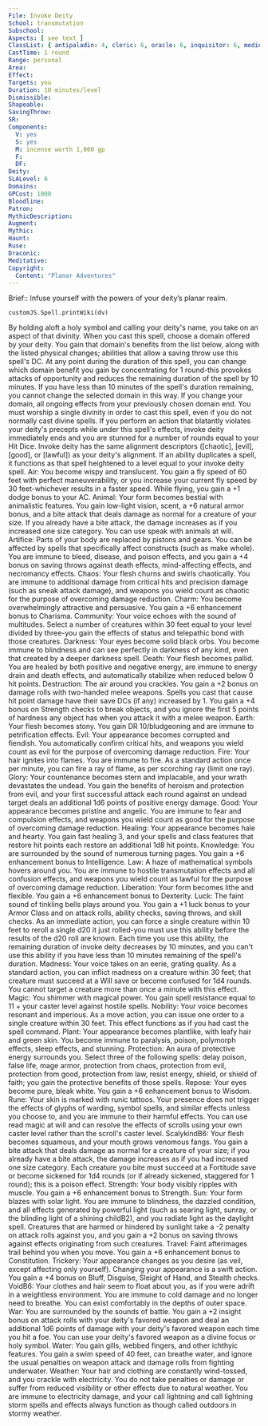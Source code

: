 ```yaml
---
File: Invoke Deity
School: transmutation
Subschool: 
Aspects: [ see text ]
ClassList: { antipaladin: 4, cleric: 6, oracle: 6, inquisitor: 6, medium: 4, occultist: 6, paladin: 4, ranger: 4, witch: 6 }
CastTime: 1 round
Range: personal
Area: 
Effect: 
Targets: you
Duration: 10 minutes/level
Dismissible: 
Shapeable: 
SavingThrow: 
SR: 
Components:
  V: yes
  S: yes
  M: incense worth 1,000 gp
  F: 
  DF: 
Deity: 
SLALevel: 6
Domains: 
GPCost: 1000
Bloodline: 
Patron: 
MythicDescription: 
Augment: 
Mythic: 
Haunt: 
Ruse: 
Draconic: 
Meditative: 
Copyright:
  Content: "Planar Adventures"
---
```

Brief:: Infuse yourself with the powers of your deity’s planar realm.

```dataviewjs
customJS.Spell.printWiki(dv)
```

By holding aloft a holy symbol and calling your deity's name, you take on an aspect of that divinity. When you cast this spell, choose a domain offered by your deity. You gain that domain's benefits from the list below, along with the listed physical changes; abilities that allow a saving throw use this spell's DC. At any point during the duration of this spell, you can change which domain benefit you gain by concentrating for 1 round-this provokes attacks of opportunity and reduces the remaining duration of the spell by 10 minutes. If you have less than 10 minutes of the spell's duration remaining, you cannot change the selected domain in this way. If you change your domain, all ongoing effects from your previously chosen domain end.  You must worship a single divinity in order to cast this spell, even if you do not normally cast divine spells. If you perform an action that blatantly violates your deity's precepts while under this spell's effects, invoke deity immediately ends and you are stunned for a number of rounds equal to your Hit Dice. Invoke deity has the same alignment descriptors ([chaotic], [evil], [good], or [lawful]) as your deity's alignment. If an ability duplicates a spell, it functions as that spell heightened to a level equal to your invoke deity spell.  Air: You become wispy and translucent. You gain a fly speed of 60 feet with perfect maneuverability, or you increase your current fly speed by 30 feet-whichever results in a faster speed. While flying, you gain a +1 dodge bonus to your AC.  Animal: Your form becomes bestial with animalistic features. You gain low-light vision, scent, a +6 natural armor bonus, and a bite attack that deals damage as normal for a creature of your size. If you already have a bite attack, the damage increases as if you increased one size category. You can use speak with animals at will.  Artifice: Parts of your body are replaced by pistons and gears. You can be affected by spells that specifically affect constructs (such as make whole). You are immune to bleed, disease, and poison effects, and you gain a +4 bonus on saving throws against death effects, mind-affecting effects, and necromancy effects.  Chaos: Your flesh churns and swirls chaotically. You are immune to additional damage from critical hits and precision damage (such as sneak attack damage), and weapons you wield count as chaotic for the purpose of overcoming damage reduction.  Charm: You become overwhelmingly attractive and persuasive. You gain a +6 enhancement bonus to Charisma.  Community: Your voice echoes with the sound of multitudes. Select a number of creatures within 30 feet equal to your level divided by three-you gain the effects of status and telepathic bond with those creatures.  Darkness: Your eyes become solid black orbs. You become immune to blindness and can see perfectly in darkness of any kind, even that created by a deeper darkness spell.  Death: Your flesh becomes pallid. You are healed by both positive and negative energy, are immune to energy drain and death effects, and automatically stabilize when reduced below 0 hit points.  Destruction: The air around you crackles. You gain a +2 bonus on damage rolls with two-handed melee weapons. Spells you cast that cause hit point damage have their save DCs (if any) increased by 1. You gain a +4 bonus on Strength checks to break objects, and you ignore the first 5 points of hardness any object has when you attack it with a melee weapon.  Earth: Your flesh becomes stony. You gain DR 10/bludgeoning and are immune to petrification effects.  Evil: Your appearance becomes corrupted and fiendish. You automatically confirm critical hits, and weapons you wield count as evil for the purpose of overcoming damage reduction.  Fire: Your hair ignites into flames. You are immune to fire. As a standard action once per minute, you can fire a ray of flame, as per scorching ray (limit one ray).  Glory: Your countenance becomes stern and implacable, and your wrath devastates the undead. You gain the benefits of heroism and protection from evil, and your first successful attack each round against an undead target deals an additional 1d6 points of positive energy damage.  Good: Your appearance becomes pristine and angelic. You are immune to fear and compulsion effects, and weapons you wield count as good for the purpose of overcoming damage reduction.  Healing: Your appearance becomes hale and hearty. You gain fast healing 3, and your spells and class features that restore hit points each restore an additional 1d8 hit points.  Knowledge: You are surrounded by the sound of numerous turning pages. You gain a +6 enhancement bonus to Intelligence.  Law: A haze of mathematical symbols hovers around you. You are immune to hostile transmutation effects and all confusion effects, and weapons you wield count as lawful for the purpose of overcoming damage reduction.  Liberation: Your form becomes lithe and flexible. You gain a +6 enhancement bonus to Dexterity.  Luck: The faint sound of tinkling bells plays around you. You gain a +1 luck bonus to your Armor Class and on attack rolls, ability checks, saving throws, and skill checks. As an immediate action, you can force a single creature within 10 feet to reroll a single d20 it just rolled-you must use this ability before the results of the d20 roll are known. Each time you use this ability, the remaining duration of invoke deity decreases by 10 minutes, and you can't use this ability if you have less than 10 minutes remaining of the spell's duration.  Madness: Your voice takes on an eerie, grating quality. As a standard action, you can inflict madness on a creature within 30 feet; that creature must succeed at a Will save or become confused for 1d4 rounds. You cannot target a creature more than once a minute with this effect.  Magic: You shimmer with magical power. You gain spell resistance equal to 11 + your caster level against hostile spells.  Nobility: Your voice becomes resonant and imperious. As a move action, you can issue one order to a single creature within 30 feet. This effect functions as if you had cast the spell command.  Plant: Your appearance becomes plantlike, with leafy hair and green skin. You become immune to paralysis, poison, polymorph effects, sleep effects, and stunning.  Protection: An aura of protective energy surrounds you. Select three of the following spells: delay poison, false life, mage armor, protection from chaos, protection from evil, protection from good, protection from law, resist energy, shield, or shield of faith; you gain the protective benefits of those spells.  Repose: Your eyes become pure, bleak white. You gain a +6 enhancement bonus to Wisdom.  Rune: Your skin is marked with runic tattoos. Your presence does not trigger the effects of glyphs of warding, symbol spells, and similar effects unless you choose to, and you are immune to their harmful effects. You can use read magic at will and can resolve the effects of scrolls using your own caster level rather than the scroll's caster level.  ScalykindB6: Your flesh becomes squamous, and your mouth grows venomous fangs. You gain a bite attack that deals damage as normal for a creature of your size; if you already have a bite attack, the damage increases as if you had increased one size category. Each creature you bite must succeed at a Fortitude save or become sickened for 1d4 rounds (or if already sickened, staggered for 1 round); this is a poison effect.  Strength: Your body visibly ripples with muscle. You gain a +6 enhancement bonus to Strength.  Sun: Your form blazes with solar light. You are immune to blindness, the dazzled condition, and all effects generated by powerful light (such as searing light, sunray, or the blinding light of a shining childB2), and you radiate light as the daylight spell. Creatures that are harmed or hindered by sunlight take a -2 penalty on attack rolls against you, and you gain a +2 bonus on saving throws against effects originating from such creatures.  Travel: Faint afterimages trail behind you when you move. You gain a +6 enhancement bonus to Constitution.  Trickery: Your appearance changes as you desire (as veil, except affecting only yourself). Changing your appearance is a swift action. You gain a +4 bonus on Bluff, Disguise, Sleight of Hand, and Stealth checks.  VoidB6: Your clothes and hair seem to float about you, as if you were adrift in a weightless environment. You are immune to cold damage and no longer need to breathe. You can exist comfortably in the depths of outer space.  War: You are surrounded by the sounds of battle. You gain a +2 insight bonus on attack rolls with your deity's favored weapon and deal an additional 1d6 points of damage with your deity's favored weapon each time you hit a foe. You can use your deity's favored weapon as a divine focus or holy symbol.  Water: You gain gills, webbed fingers, and other ichthyic features. You gain a swim speed of 40 feet, can breathe water, and ignore the usual penalties on weapon attack and damage rolls from fighting underwater.  Weather: Your hair and clothing are constantly wind-tossed, and you crackle with electricity. You do not take penalties or damage or suffer from reduced visibility or other effects due to natural weather. You are immune to electricity damage, and your call lightning and call lightning storm spells and effects always function as though called outdoors in stormy weather.
